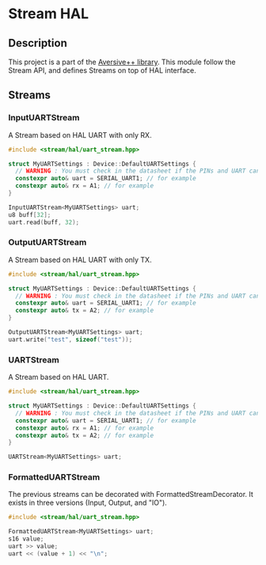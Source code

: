 # Stream HAL

## Description

This project is a part of the [Aversive++ library](https://github.com/AversivePlusPlus/AversivePlusPlus).
This module follow the Stream API, and defines Streams on top of HAL interface.

## Streams

### InputUARTStream

A Stream based on HAL UART with only RX.

```c++
#include <stream/hal/uart_stream.hpp>

struct MyUARTSettings : Device::DefaultUARTSettings {
  // WARNING : You must check in the datasheet if the PINs and UART can be used together
  constexpr auto& uart = SERIAL_UART1; // for example
  constexpr auto& rx = A1; // for example
}

InputUARTStream<MyUARTSettings> uart;
u8 buff[32];
uart.read(buff, 32);
```

### OutputUARTStream

A Stream based on HAL UART with only TX.

```c++
#include <stream/hal/uart_stream.hpp>

struct MyUARTSettings : Device::DefaultUARTSettings {
  // WARNING : You must check in the datasheet if the PINs and UART can be used together
  constexpr auto& uart = SERIAL_UART1; // for example
  constexpr auto& tx = A2; // for example
}

OutputUARTStream<MyUARTSettings> uart;
uart.write("test", sizeof("test"));
```

### UARTStream

A Stream based on HAL UART.

```c++
#include <stream/hal/uart_stream.hpp>

struct MyUARTSettings : Device::DefaultUARTSettings {
  // WARNING : You must check in the datasheet if the PINs and UART can be used together
  constexpr auto& uart = SERIAL_UART1; // for example
  constexpr auto& rx = A1; // for example
  constexpr auto& tx = A2; // for example
}

UARTStream<MyUARTSettings> uart;
```

### FormattedUARTStream

The previous streams can be decorated with FormattedStreamDecorator.
It exists in three versions (Input, Output, and "IO").

```c++
#include <stream/hal/uart_stream.hpp>

FormattedUARTStream<MyUARTSettings> uart;
s16 value;
uart >> value;
uart << (value + 1) << "\n";
```
